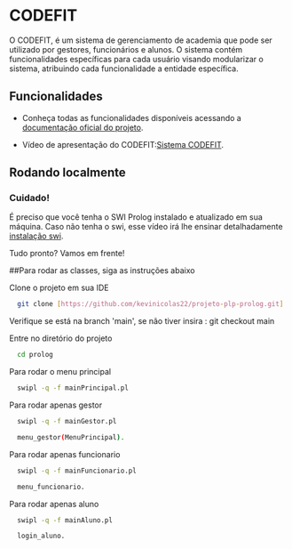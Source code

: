 # CODEFIT

O CODEFIT, é um sistema de gerenciamento de academia que pode ser utilizado por gestores, funcionários e alunos. O sistema contém funcionalidades específicas para cada usuário visando modularizar o sistema, atribuindo cada funcionalidade a entidade específica.



## Funcionalidades

- Conheça todas as funcionalidades disponíveis acessando a [documentação oficial do projeto](https://docs.google.com/document/d/1bcGVitOdJ7p6JWy1ikgXhyCYMsLPlYAsG7g90WwrG-o/edit#heading=h.phrzmz7sb5x0). 

- Vídeo de apresentação do CODEFIT:[Sistema CODEFIT]().


## Rodando localmente

### Cuidado!
É preciso que você tenha o SWI Prolog instalado e atualizado em sua máquina.
Caso não tenha o swi, 
  esse vídeo irá lhe ensinar detalhadamente [instalação swi](https://www.youtube.com/watch?v=YzDpQOk2qvQ).

Tudo pronto? Vamos em frente!

##Para rodar as classes, siga as instruções abaixo

Clone o projeto em sua IDE

```bash
  git clone [https://github.com/kevinicolas22/projeto-plp-prolog.git]
```
Verifique se está na branch 'main', se não tiver insira : git checkout main

Entre no diretório do projeto

```bash
  cd prolog
```

Para rodar o menu principal

```bash
  swipl -q -f mainPrincipal.pl
```
Para rodar apenas gestor

```bash
  swipl -q -f mainGestor.pl
```
```bash
  menu_gestor(MenuPrincipal).
```
Para rodar apenas funcionario

```bash
  swipl -q -f mainFuncionario.pl 
```
```bash
  menu_funcionario.
```
Para rodar apenas aluno

```bash
  swipl -q -f mainAluno.pl
```
```bash
  login_aluno.
```

